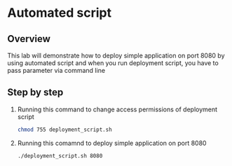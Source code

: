 # Automated script

## Overview

This lab will demonstrate how to deploy simple application on port 8080 by using automated script and when you run deployment script, you have to pass parameter via command line

## Step by step
1. Running this command to change access permissions of deployment script

    ```sh
    chmod 755 deployment_script.sh
    ```
2. Running this comamnd to deploy simple application on port 8080

    ```sh
    ./deployment_script.sh 8080
    ```
